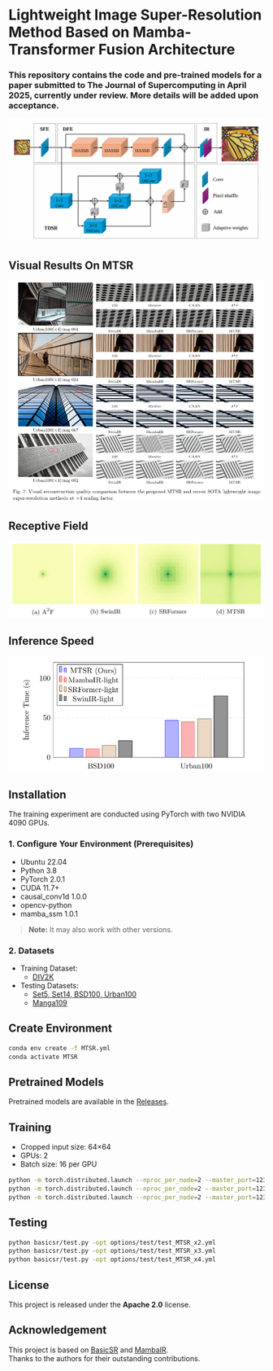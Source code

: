 # Lightweight Image Super-Resolution Method Based on Mamba-Transformer Fusion Architecture
### This repository contains the code and pre-trained models for a paper submitted to The Journal of Supercomputing in April 2025, currently under review. More details will be added upon acceptance.
![Architecture Overview](assets/MTSR.jpg)

## Visual Results On MTSR

![Visual Results](assets/Visual_Quality.jpg)

## Receptive Field

![Receptive Field](assets/ERF.png)

## Inference Speed

![Inference Speed](assets/Inference_Time.jpg)

## Installation

The training experiment are conducted using PyTorch with two NVIDIA 4090 GPUs.

### 1. Configure Your Environment (Prerequisites)

- Ubuntu 22.04  
- Python 3.8  
- PyTorch 2.0.1  
- CUDA 11.7+  
- causal_conv1d 1.0.0  
- opencv-python  
- mamba_ssm 1.0.1  

> **Note:** It may also work with other versions.

### 2. Datasets

- Training Dataset: 
  - [DIV2K](https://data.vision.ee.ethz.ch/cvl/DIV2K/)
- Testing Datasets:  
  - [Set5, Set14, BSD100, Urban100](https://github.com/jbhuang0604/SelfExSR)  
  - [Manga109](http://www.manga109.org/)

## Create Environment

```bash
conda env create -f MTSR.yml
conda activate MTSR
```

## Pretrained Models

Pretrained models are available in the [Releases](https://github.com/xin1104/MTSR/releases/tag/v1.0).

## Training

- Cropped input size: 64×64  
- GPUs: 2  
- Batch size: 16 per GPU

```bash
python -m torch.distributed.launch --nproc_per_node=2 --master_port=1234 basicsr/train.py -opt options/train/train_MTSR_x2.yml --launcher pytorch
python -m torch.distributed.launch --nproc_per_node=2 --master_port=1234 basicsr/train.py -opt options/train/train_MTSR_x3.yml --launcher pytorch
python -m torch.distributed.launch --nproc_per_node=2 --master_port=1234 basicsr/train.py -opt options/train/train_MTSR_x4.yml --launcher pytorch
```

## Testing

```bash
python basicsr/test.py -opt options/test/test_MTSR_x2.yml
python basicsr/test.py -opt options/test/test_MTSR_x3.yml
python basicsr/test.py -opt options/test/test_MTSR_x4.yml
```

## License

This project is released under the **Apache 2.0** license.

## Acknowledgement

This project is based on [BasicSR](https://github.com/XPixelGroup/BasicSR) and [MambaIR](https://github.com/csguoh/MambaIR).  
Thanks to the authors for their outstanding contributions.
